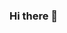 ### Hi there 👋

<!--
**jenniferkunene/jenniferkunene** is a ✨ _special_ ✨ repository because its `README.md` (this file) appears on your GitHub profile.

Here are some ideas to get you started:

- 🔭 I’m currently working on ...a website porfolio and a couple of ther projects
- 🌱 I’m currently learning ...language c and AI snapchat filters
- 👯 I’m looking to collaborate on ...web UI, AI projects
- 🤔 I’m looking for help with ...learning new languages
- 💬 Ask me about ...anything
- 📫 How to reach me: ...jenniferkunene3@gmail.com
- 😄 Pronouns: ...she\her
- ⚡ Fun fact: ...I am from Africa.
-->
